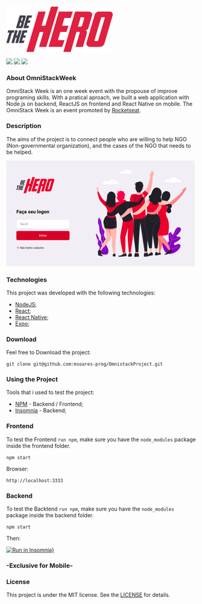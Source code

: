 ![](.github/logo3x.png)

![](https://img.shields.io/badge/Omnistack-v11.0-red)
![](https://img.shields.io/badge/License-MIT-yellowgreen)
![](https://img.shields.io/badge/Open-Source-blue)

### About OmniStackWeek
OmniStack Week is an one week event with the propouse of improve programing skills. With a pratical aproach, we built a web application with Node.js on backend, ReactJS on frontend and React Native on mobile. The OmniStack Week is an event promoted by [Rocketseat](https://rocketseat.com.br/).

### Description

The aims of the project is to connect people who are willing to help NGO (Non-governmental organization), and the cases of the NGO that needs to be helped.

![](/.github/login-page.png)

### Technologies
This project was developed with the following technologies:

* [NodeJS](https://nodejs.org/en/);
* [React](https://reactjs.org/);
* [React Native](https://reactnative.dev/);
* [Expo](https://expo.io/);

### Download

Feel free to Download the project:
```
git clone git@github.com:msoares-prog/OmnistackProject.git
```

### Using the Project
Tools that i used to test the project:
* [NPM](https://www.npmjs.com/) - Backend / Frontend;
* [Insomnia](https://insomnia.rest/) - Backend;

### Frontend
To test the Frontend ```run npm```, make sure you have the ```node_modules``` package inside the frontend folder.
```
npm start
```
Browser:
```
http://localhost:3333
```

### Backend
To test the Backtend ```run npm```, make sure you have the ```node_modules``` package inside the backend folder.
```
npm start
```
Then:

[![Run in Insomnia}](https://insomnia.rest/images/run.svg)](https://insomnia.rest/run/?label=&uri=)

### -Exclusive for Mobile-

### License

This project is under the MIT license. See the [LICENSE](https://github.com/msoares-prog/OmnistackProject/blob/master/LICENSE) for details.


